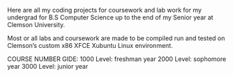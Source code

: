 Here are all my coding projects for coursework and lab work for my undergrad for B.S Computer Science up to the end of my Senior year at Clemson University. 

Most or all labs and coursework are made to be compiled run and tested on Clemson’s custom x86 XFCE Xubuntu Linux environment. 

COURSE NUMBER GIDE:
1000 Level: freshman year
2000 Level: sophomore year
3000 Level: junior year

